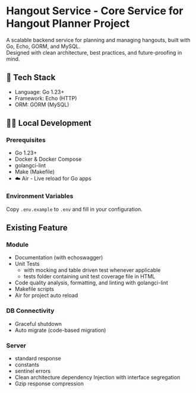 # Hangout Service - Core Service for Hangout Planner Project

A scalable backend service for planning and managing hangouts, built with Go, Echo, GORM, and MySQL.  
Designed with clean architecture, best practices, and future-proofing in mind.

## 🚀 Tech Stack

- Language: Go 1.23+
- Framework: Echo (HTTP)
- ORM: GORM (MySQL)

## 🏃‍♂️ Local Development

### Prerequisites

- Go 1.23+
- Docker & Docker Compose
- golangci-lint
- Make (Makefile)
- ☁️ Air - Live reload for Go apps

### Environment Variables

Copy `.env.example` to `.env` and fill in your configuration.

## Existing Feature

### Module

- Documentation (with echoswagger)
- Unit Tests
  - with mocking and table driven test whenever applicable
  - tests folder containing unit test coverage file in HTML
- Code quality analysis, formatting, and linting with golangci-lint
- Makefile scripts
- Air for project auto reload

### DB Connectivity

- Graceful shutdown
- Auto migrate (code-based migration)

### Server

- standard response
- constants
- sentinel errors
- Clean architecture dependency Injection with interface segregation
- Gzip response compression
